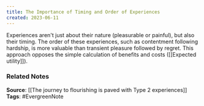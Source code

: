 ```yaml
---
title: The Importance of Timing and Order of Experiences
created: 2023-06-11
---
```


Experiences aren't just about their nature (pleasurable or painful), but also their timing. The order of these experiences, such as contentment following hardship, is more valuable than transient pleasure followed by regret. This approach opposes the simple calculation of benefits and costs ([[Expected utility]]).

### Related Notes
**Source**: [[The journey to flourishing is paved with Type 2 experiences]]
**Tags**: #EvergreenNote
